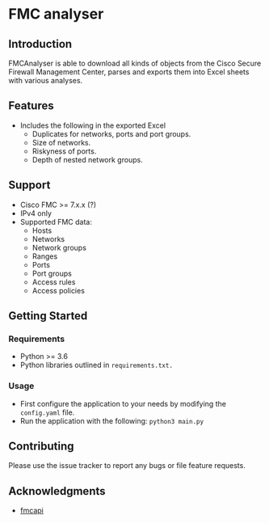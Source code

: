 # FMC analyser

## Introduction

FMCAnalyser is able to download all kinds of objects from the Cisco Secure Firewall Management Center, parses and exports them into Excel sheets with various analyses.

## Features

- Includes the following in the exported Excel
  - Duplicates for networks, ports and port groups.
  - Size of networks.
  - Riskyness of ports.
  - Depth of nested network groups.

## Support

- Cisco FMC >= 7.x.x (?)
- IPv4 only
- Supported FMC data:
  - Hosts
  - Networks
  - Network groups
  - Ranges
  - Ports
  - Port groups
  - Access rules
  - Access policies

## Getting Started

### Requirements

- Python >= 3.6
- Python libraries outlined in `requirements.txt.`

### Usage

- First configure the application to your needs by modifying the `config.yaml` file.
- Run the application with the following: `python3 main.py`

## Contributing

Please use the issue tracker to report any bugs or file feature requests.

## Acknowledgments

- [fmcapi](https://github.com/marksull/fmcapi)
